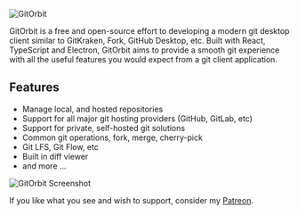 ![GitOrbit](https://xbackbone.davidrjames.co.uk/vAbO4/soXeDIje98.png/raw)

GitOrbit is a free and open-source effort to developing a modern git desktop client similar to GitKraken, Fork, GitHub Desktop, etc. Built with React, TypeScript and Electron, GitOrbit aims to provide a smooth git experience with all the useful features you would expect from a git client application.

## Features

- Manage local, and hosted repositories
- Support for all major git hosting providers (GitHub, GitLab, etc)
- Support for private, self-hosted git solutions
- Common git operations, fork, merge, cherry-pick
- Git LFS, Git Flow, etc
- Built in diff viewer
- and more ...

![GitOrbit Screenshot](https://xbackbone.davidrjames.co.uk/vAbO4/sevEsiHo56.png/raw)

If you like what you see and wish to support, consider my [Patreon](https://www.patreon.com/SlipperyBrick).
